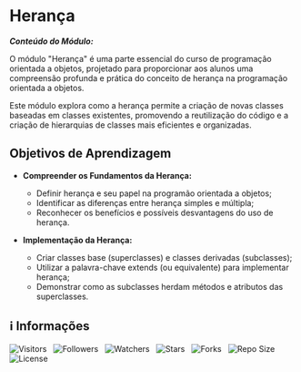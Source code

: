 <!-- Título -->
# Herança

***Conteúdo do Módulo:***

O módulo "Herança" é uma parte essencial do curso de programação orientada a objetos, projetado para proporcionar aos alunos uma compreensão profunda e prática do conceito de herança na programação orientada a objetos.

Este módulo explora como a herança permite a criação de novas classes baseadas em classes existentes, promovendo a reutilização do código e a criação de hierarquias de classes mais eficientes e organizadas.

## Objetivos de Aprendizagem

* **Compreender os Fundamentos da Herança:**
  * Definir herança e seu papel na programão orientada a objetos;
  * Identificar as diferenças entre herança simples e múltipla;
  * Reconhecer os benefícios e possíveis desvantagens do uso de herança.

* **Implementação da Herança:**
  * Criar classes base (superclasses) e classes derivadas (subclasses);
  * Utilizar a palavra-chave extends (ou equivalente) para implementar herança;
  * Demonstrar como as subclasses herdam métodos e atributos das superclasses.

<!-- Informações -->
## &#8505; Informações

![Visitors](https://api.visitorbadge.io/api/visitors?path=Devsgeeknerd%2Fmod-her-log-ori-obj-com-fun&label=Visitantes&labelColor=%23700070&labelStyle=none&countColor=%23000fff&style=plastic&color=%23ffffff "Total de Visitantes")
&nbsp;
![Followers](https://img.shields.io/github/followers/Devsgeeknerd?style=p&label=Seguidores&labelColor=800080&color=000fff "Total de Seguidores")
&nbsp;
![Watchers](https://img.shields.io/github/watchers/Devsgeeknerd/mod-her-log-ori-obj-com-fun?style=p&label=Observadores&labelColor=800080&color=000fff "Total de Observadores")
&nbsp;
![Stars](https://img.shields.io/github/stars/Devsgeeknerd/mod-her-log-ori-obj-com-fun?style=p&label=Estrelas&labelColor=800080&color=000fff "Total de Estrelas")
&nbsp;
![Forks](https://img.shields.io/github/forks/Devsgeeknerd/mod-her-log-ori-obj-com-fun?style=p&label=Bifurcações&labelColor=800080&color=000fff "Total de Bifurcações")
&nbsp;
![Repo Size](https://img.shields.io/github/repo-size/Devsgeeknerd/mod-her-log-ori-obj-com-fun?style=p&label=Tamanho&labelColor=800080&color=000fff "Tamanho do Repositório")
&nbsp;
![License](https://img.shields.io/github/license/Devsgeeknerd/mod-her-log-ori-obj-com-fun?style=p&label=Licença&labelColor=800080&color=000fff "Licença do Repositório")
